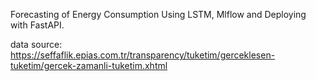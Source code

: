 Forecasting of Energy Consumption Using LSTM, Mlflow and Deploying with FastAPI.

data source: https://seffaflik.epias.com.tr/transparency/tuketim/gerceklesen-tuketim/gercek-zamanli-tuketim.xhtml